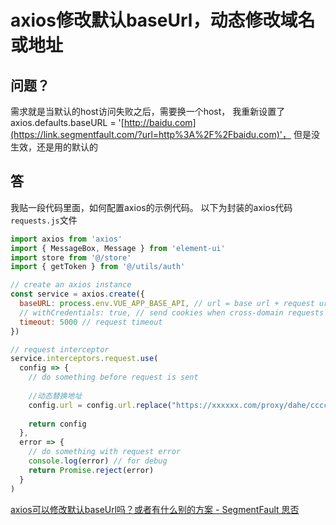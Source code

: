 # axios修改默认baseUrl，动态修改域名或地址

## 问题？

需求就是当默认的host访问失败之后，需要换一个host，
我重新设置了axios.defaults.baseURL = '[http://baidu.com](https://link.segmentfault.com/?url=http%3A%2F%2Fbaidu.com)'，
但是没生效，还是用的默认的



## 答

我贴一段代码里面，如何配置axios的示例代码。
以下为封装的axios代码`requests.js`文件

```javascript
import axios from 'axios'
import { MessageBox, Message } from 'element-ui'
import store from '@/store'
import { getToken } from '@/utils/auth'

// create an axios instance
const service = axios.create({
  baseURL: process.env.VUE_APP_BASE_API, // url = base url + request url
  // withCredentials: true, // send cookies when cross-domain requests
  timeout: 5000 // request timeout
})

// request interceptor
service.interceptors.request.use(
  config => {
    // do something before request is sent
    
    //动态替换地址
    config.url = config.url.replace("https://xxxxxx.com/proxy/dahe/cccc", "http://localhost:9078/cccc");
    
    return config
  },
  error => {
    // do something with request error
    console.log(error) // for debug
    return Promise.reject(error)
  }
)
```





[axios可以修改默认baseUrl吗？或者有什么别的方案 - SegmentFault 思否](https://segmentfault.com/q/1010000037552405)